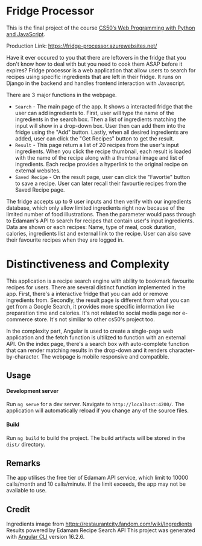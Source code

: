 # Fridge Processor 
This is the final project of the course [CS50’s Web Programming with Python and JavaScript](https://cs50.harvard.edu/web/2020/).

Production Link: https://fridge-processor.azurewebsites.net/

Have it ever occured to you that there are leftovers in the fridge that you don't know how to deal with but you need to cook them ASAP before it expires? Fridge processor is a web application that allow users to search for recipes using specific ingredients that are left in their fridge. It runs on Django in the backend and handles frontend interaction with Javascript.

There are 3 major functions in the webpage.
  - `Search` - The main page of the app. It shows a interacted fridge that the user can add ingredients to. First, user will type the name of the ingredients in the search box. Then a list of ingredients matching the input will show in a drop-down box. User then can add them into the fridge using the "Add" button. Lastly, when all desired ingredients are added, user can click the "Get Recipes" button to get the result.
  - `Result` - This page return a list of 20 recipes from the user's input ingredients. When you click the recipe thumbnail, each result is loaded with the name of the recipe along with a thumbnail image and list of ingredients. Each recipe provides a hyperlink to the original recipe on external websites.
  - `Saved Recipe` - On the result page, user can click the "Favortie" button to save a recipe. User can later recall their favourtie recipes from the Saved Recipe page.

The fridge accepts up to 9 user inputs and then verify with our ingredients database, which only allow limited ingredients right now because of the limited number of food illustrations. Then the parameter would pass through to Edamam's API to search for recipes that contain user's input ingredients. Data are shown or each recipes: Name, type of meal, cook duration, calories, ingredients list and external link to the recipe. User can also save their favourite recipes when they are logged in.

# Distinctiveness and Complexity
This application is a recipe search engine with ability to bookmark favourite recipes for users. There are several distinct function implemented in the app. First, there's a interactive fridge that you can add or remove ingredients from. Secondly, the result page is different from what you can get from a Google Search, it provides more specific information like preparation time and calories. It's not related to social media page nor e-commerce store. It's not similiar to other cs50's project too.

In the complexity part, Angular is used to create a single-page web application and the fetch function is ultilized to function with an external API. On the index page, there's a search box with auto-complete function that can render matching results in the drop-down and it renders character-by-character. The webpage is mobile responsive and compatible. 

## Usage

#### Development server

Run `ng serve` for a dev server. Navigate to `http://localhost:4200/`. The application will automatically reload if you change any of the source files.

#### Build

Run `ng build` to build the project. The build artifacts will be stored in the `dist/` directory.

## Remarks
The app utilises the free tier of Edamam API service, which limit to 10000 calls/month and 10 calls/minute. If the limit exceeds, the app may not be available to use.
 

## Credit
Ingredients image from https://restaurantcity.fandom.com/wiki/Ingredients
Results powered by Edamam Recipe Search API
This project was generated with [Angular CLI](https://github.com/angular/angular-cli) version 16.2.6.

